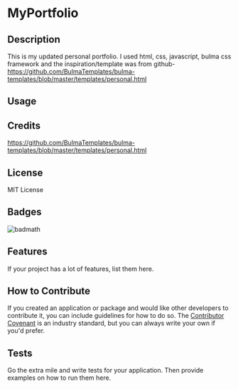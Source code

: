 # MyPortfolio

## Description

This is my updated personal portfolio. I used html, css, javascript, bulma css framework and the inspiration/template was from github-https://github.com/BulmaTemplates/bulma-templates/blob/master/templates/personal.html


## Usage


## Credits

https://github.com/BulmaTemplates/bulma-templates/blob/master/templates/personal.html

## License

MIT License

## Badges

![badmath](https://img.shields.io/github/languages/top/lernantino/badmath)


## Features

If your project has a lot of features, list them here.

## How to Contribute

If you created an application or package and would like other developers to contribute it, you can include guidelines for how to do so. The [Contributor Covenant](https://www.contributor-covenant.org/) is an industry standard, but you can always write your own if you'd prefer.

## Tests

Go the extra mile and write tests for your application. Then provide examples on how to run them here.

